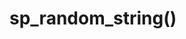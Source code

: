 # sp_random_string()

<?php
$random=sp_random_string();//不指定位数，默认为6位
echo $random;
//或者
$random=sp_random_string(8);//指定返回8位随机字符串
echo $random;
?>